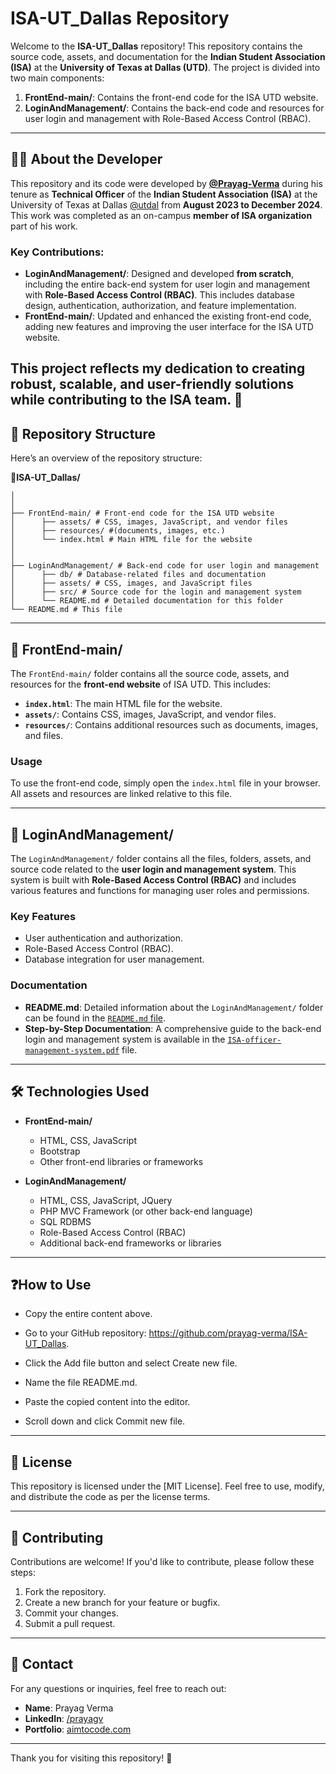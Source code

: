 # ISA-UT_Dallas Repository

Welcome to the **ISA-UT_Dallas** repository! This repository contains the source code, assets, and documentation for the **Indian Student Association (ISA)** at the **University of Texas at Dallas (UTD)**. The project is divided into two main components:

1. **FrontEnd-main/**: Contains the front-end code for the ISA UTD website.
2. **LoginAndManagement/**: Contains the back-end code and resources for user login and management with Role-Based Access Control (RBAC).

---
## 🧑‍💻 About the Developer

This repository and its code were developed by **[@Prayag-Verma](https://github.com/prayag-verma)** during his tenure as **Technical Officer** of the **Indian Student Association (ISA)** at the University of Texas at Dallas [@utdal](https://github.com/utdal) from **August 2023 to December 2024**. This work was completed as an on-campus **member of ISA organization** part of his work.

### Key Contributions:
- **LoginAndManagement/**: Designed and developed **from scratch**, including the entire back-end system for user login and management with **Role-Based Access Control (RBAC)**. This includes database design, authentication, authorization, and feature implementation.
- **FrontEnd-main/**: Updated and enhanced the existing front-end code, adding new features and improving the user interface for the ISA UTD website.

This project reflects my dedication to creating robust, scalable, and user-friendly solutions while contributing to the ISA team. 🚀
---
## 📂 Repository Structure

Here’s an overview of the repository structure:

**📂ISA-UT_Dallas/**
```│
│
│ 
├── FrontEnd-main/ # Front-end code for the ISA UTD website
│      ├── assets/ # CSS, images, JavaScript, and vendor files
│      ├── resources/ #(documents, images, etc.)
│      └── index.html # Main HTML file for the website
│
│
├── LoginAndManagement/ # Back-end code for user login and management
│      ├── db/ # Database-related files and documentation
│      ├── assets/ # CSS, images, and JavaScript files
│      ├── src/ # Source code for the login and management system
│      └── README.md # Detailed documentation for this folder
└── README.md # This file
```

---

## 🚀 FrontEnd-main/

The `FrontEnd-main/` folder contains all the source code, assets, and resources for the **front-end website** of ISA UTD. This includes:

- **`index.html`**: The main HTML file for the website.
- **`assets/`**: Contains CSS, images, JavaScript, and vendor files.
- **`resources/`**: Contains additional resources such as documents, images, and files.

### Usage
To use the front-end code, simply open the `index.html` file in your browser. All assets and resources are linked relative to this file.

---

## 🔐 LoginAndManagement/

The `LoginAndManagement/` folder contains all the files, folders, assets, and source code related to the **user login and management system**. This system is built with **Role-Based Access Control (RBAC)** and includes various features and functions for managing user roles and permissions.

### Key Features
- User authentication and authorization.
- Role-Based Access Control (RBAC).
- Database integration for user management.

### Documentation
- **README.md**: Detailed information about the `LoginAndManagement/` folder can be found in the [`README.md` file](https://github.com/prayag-verma/ISA-UT_Dallas/blob/main/LoginAndManagement/README.md).
- **Step-by-Step Documentation**: A comprehensive guide to the back-end login and management system is available in the [`ISA-officer-management-system.pdf`](https://github.com/prayag-verma/ISA-UT_Dallas/blob/main/LoginAndManagement/db/ISA-officer-management-system.pdf) file.

---

## 🛠️ Technologies Used

- **FrontEnd-main/**
  - HTML, CSS, JavaScript
  - Bootstrap
  - Other front-end libraries or frameworks

- **LoginAndManagement/**
  - HTML, CSS, JavaScript, JQuery
  - PHP MVC Framework (or other back-end language)
  - SQL RDBMS
  - Role-Based Access Control (RBAC)
  - Additional back-end frameworks or libraries

---
## ❓How to Use
  - Copy the entire content above.

  - Go to your GitHub repository: https://github.com/prayag-verma/ISA-UT_Dallas.

  - Click the Add file button and select Create new file.

  - Name the file README.md.

  - Paste the copied content into the editor.

  - Scroll down and click Commit new file.
---

## 📜 License

This repository is licensed under the [MIT License]. Feel free to use, modify, and distribute the code as per the license terms.

---

## 🙌 Contributing

Contributions are welcome! If you'd like to contribute, please follow these steps:
1. Fork the repository.
2. Create a new branch for your feature or bugfix.
3. Commit your changes.
4. Submit a pull request.

---

## 📧 Contact

For any questions or inquiries, feel free to reach out:

- **Name**: Prayag Verma
- **LinkedIn**: [/prayagv](https://www.linkedin.com/in/prayagv)
- **Portfolio**: [aimtocode.com](https://profile.aimtocode.com/)


---

Thank you for visiting this repository! 🎉
